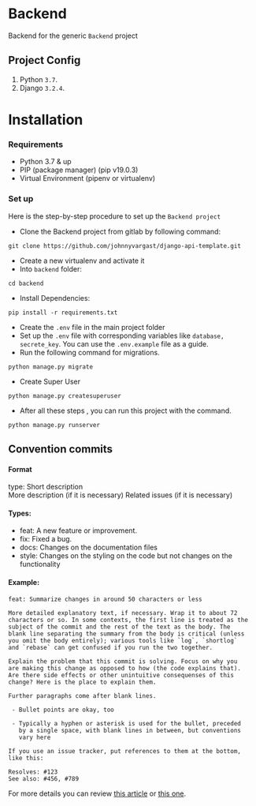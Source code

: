 # Backend
Backend for the generic `Backend` project

## Project Config
1. Python `3.7`.
2. Django `3.2.4`.

# Installation
### Requirements
- Python 3.7 & up
- PIP (package manager) (pip v19.0.3)
- Virtual Environment (pipenv or virtualenv)

### Set up

Here is the step-by-step procedure to set up the `Backend project`

- Clone the Backend project from gitlab by following command:
```
git clone https://github.com/johnnyvargast/django-api-template.git
```
- Create a new virtualenv and activate it
- Into `backend` folder:
```
cd backend
```
- Install Dependencies:
```
pip install -r requirements.txt
```
- Create the `.env` file in the main project folder
- Set up the `.env` file with corresponding variables like `database, secrete_key`. You can use the `.env.example` file as a guide.
- Run the following command for migrations.
```
python manage.py migrate
```
- Create Super User 
```
python manage.py createsuperuser
```

- After all these steps , you can run this project with the command.

```
python manage.py runserver
```


## Convention commits
#### Format
type: Short description  
More description (if it is necessary)
Related issues (if it is necessary)

#### Types:
- feat:
    A new feature or improvement.
- fix:
    Fixed a bug.
- docs:
    Changes on the documentation files
- style:
    Changes on the styling on the code but not changes on the functionality

#### Example:
```shell
feat: Summarize changes in around 50 characters or less

More detailed explanatory text, if necessary. Wrap it to about 72
characters or so. In some contexts, the first line is treated as the
subject of the commit and the rest of the text as the body. The
blank line separating the summary from the body is critical (unless
you omit the body entirely); various tools like `log`, `shortlog`
and `rebase` can get confused if you run the two together.

Explain the problem that this commit is solving. Focus on why you
are making this change as opposed to how (the code explains that).
Are there side effects or other unintuitive consequenses of this
change? Here is the place to explain them.

Further paragraphs come after blank lines.

 - Bullet points are okay, too

 - Typically a hyphen or asterisk is used for the bullet, preceded
   by a single space, with blank lines in between, but conventions
   vary here

If you use an issue tracker, put references to them at the bottom,
like this:

Resolves: #123
See also: #456, #789
```

For more details you can review [this article](http://udacity.github.io/git-styleguide/) or [this one](https://www.conventionalcommits.org/en/v1.0.0/).

